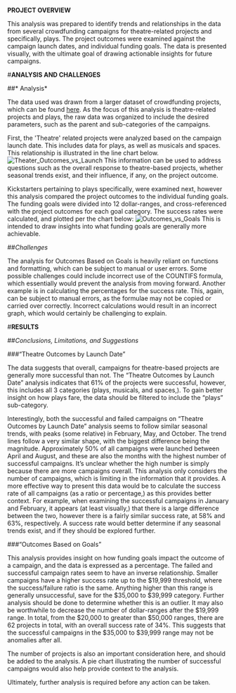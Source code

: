 **PROJECT OVERVIEW**

This analysis was prepared to identify trends and relationships in the data from several crowdfunding campaigns for theatre-related projects and  specifically, plays. The project outcomes were examined against the campaign launch dates, and individual funding goals. The data is presented visually, with the ultimate goal of drawing actionable insights for future campaigns.

#**ANALYSIS AND CHALLENGES**

##* Analysis*

The data used was drawn from a larger dataset of crowdfunding projects, which can be found [here](https://github.com/farwaali08/kickstarter-analysis/blob/662918993b2c2f31c305ea1fd6d03418b9aa185f/KICKSTARTER%20ANALYSIS.xlsx). As the focus of this analysis is theatre-related projects and plays, the raw data was organized to include the desired parameters, such as the parent and sub-categories of the campaigns.

First, the 'Theatre' related projects were analyzed based on the campaign launch date. This includes data for plays, as well as musicals and spaces. This relationship is illustrated in the line chart below.
![Theater_Outcomes_vs_Launch](https://user-images.githubusercontent.com/89050277/131239437-ef1cc580-9446-410e-9243-1a464b80fb39.png)
This information can be used to address questions such as the overall response to theatre-based projects, whether seasonal trends exist, and their influence, if any, on the project outcome.

Kickstarters pertaining to plays specifically, were examined next, however this analysis compared the project outcomes to the individual funding goals. The funding goals were divided into 12 dollar-ranges, and cross-referenced with the project outcomes for each goal category. The success rates were calculated, and plotted per the chart below:
![Outcomes_vs_Goals](https://user-images.githubusercontent.com/89050277/131239440-3b906741-3b4b-408b-a47b-30abad319ef2.png)
This is intended to draw insights into what funding goals are generally more achievable.

##*Challenges*

The analysis for Outcomes Based on Goals is heavily reliant on functions and formatting, which can be subject to manual or user errors. Some possible challenges could include incorrect use of the COUNTIFS formula, which essentially would prevent the analysis from moving forward. Another example is in calculating the percentages for the success rate. This, again, can be subject to manual errors, as the formulae may not be copied or carried over correctly. Incorrect calculations would result in an incorrect graph, which would certainly be challenging to explain.

#**RESULTS**

##*Conclusions, Limitations, and Suggestions*

###“Theatre Outcomes by Launch Date”

The data suggests that overall, campaigns for theatre-based projects are generally more successful than not. The “Theatre Outcomes by Launch Date” analysis indicates that 61% of the projects were successful, however, this includes all 3 categories (plays, musicals, and spaces,). To gain better insight on how plays fare, the data should be filtered to include the “plays” sub-category.

Interestingly, both the successful and failed campaigns on “Theatre Outcomes by Launch Date” analysis seems to follow similar seasonal trends, with peaks (some relative) in February, May, and October. The trend lines follow a very similar shape, with the biggest difference being the magnitude. Approximately 50% of all campaigns were launched between April and August, and these are also the months with the highest number of successful campaigns. It’s unclear whether the high number is simply because there are more campaigns overall. This analysis only considers the number of campaigns, which is limiting in the information that it provides. A more effective way to present this data would be to calculate the success rate of all campaigns (as a ratio or percentage,) as this provides better context. For example, when examining the successful campaigns in January and February, it appears (at least visually,) that there is a large difference between the two, however there is a fairly similar success rate, at 58% and 63%, respectively. A success rate would better determine if any seasonal trends exist, and if they should be explored further.

###“Outcomes Based on Goals”

This analysis provides insight on how funding goals impact the outcome of a campaign, and the data is expressed as a percentage. The failed and successful campaign rates seem to have an inverse relationship. Smaller campaigns have a higher success rate up to the $19,999 threshold, where the success/failure ratio is the same. Anything higher than this range is generally unsuccessful, save for the $35,000 to $39,999 category. Further analysis should be done to determine whether this is an outlier. It may also be worthwhile to decrease the number of dollar-ranges after the $19,999 range. In total, from the $20,000 to greater than $50,000 ranges, there are 62 projects in total, with an overall success rate of 34%. This suggests that the successful campaigns in the $35,000 to $39,999 range may not be anomalies after all.

The number of projects is also an important consideration here, and should be added to the analysis. A pie chart illustrating the number of successful campaigns would also help provide context to the analysis.

Ultimately, further analysis is required before any action can be taken.
